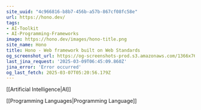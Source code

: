 ```yaml
---
site_uuid: "4c966816-b8b7-456b-a57b-867cf08fc58e"
url: https://hono.dev/
tags:
- AI-Toolkit
- AI-Programming-Frameworks
image: https://hono.dev/images/hono-title.png
site_name: Hono
title: Hono - Web framework built on Web Standards
og_screenshot_url: https://og-screenshots-prod.s3.amazonaws.com/1366x768/80/false/0674e1a25398292efd317f452338478855759c284158a73c7e5330af5a415d10.jpeg
last_jina_request: '2025-03-09T06:45:09.860Z'
jina_error: 'Error occurred'
og_last_fetch: 2025-03-07T05:20:56.179Z
---
```

[[Artificial Intelligence|AI]]

[[Programming Languages|Programming Language]]
